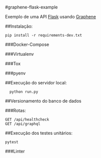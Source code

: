 #graphene-flask-example

Exemplo de uma API [Flask](http://flask.pocoo.org/) usando [Graphene](http://docs.graphene-python.org/en/latest/quickstart/)

##Instalação:

```
pip install -r requirements-dev.txt
```

###Docker-Compose

###Virtualenv

###Tox


###pyenv

##Execução do servidor local:

```
  python run.py
```

##Versionamento do banco de dados


###Rotas:

```
GET /api/healthcheck
GET /api/graphql
```

##Execução dos testes unitários:

```
pytest
```

###Linter
